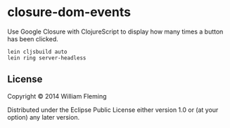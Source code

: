 # closure-dom-events

Use Google Closure with ClojureScript to display how many times a button has been clicked.

```
lein cljsbuild auto
lein ring server-headless
```

## License

Copyright © 2014 William Fleming

Distributed under the Eclipse Public License either version 1.0 or (at
your option) any later version.
